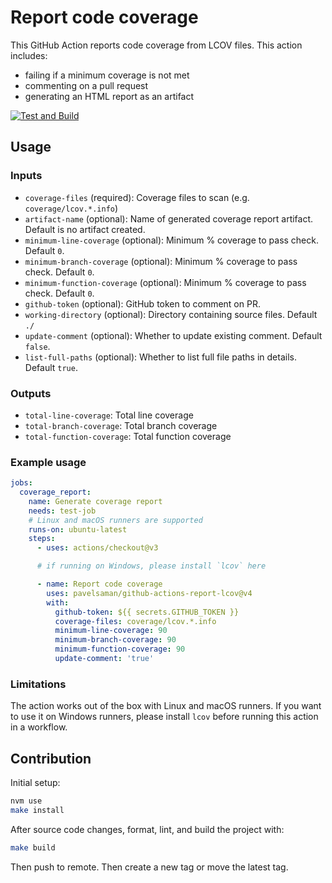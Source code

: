 # Report code coverage

This GitHub Action reports code coverage from LCOV files. This action includes:

- failing if a minimum coverage is not met
- commenting on a pull request
- generating an HTML report as an artifact

[![Test and Build](https://github.com/sli-do/action-report-lcov/actions/workflows/test-and-build.yml/badge.svg?branch=main)](https://github.com/sli-do/action-report-lcov/actions/workflows/test-and-build.yml)

## Usage

### Inputs

- `coverage-files` (required): Coverage files to scan (e.g. `coverage/lcov.*.info`)
- `artifact-name` (optional): Name of generated coverage report artifact. Default is no artifact created.
- `minimum-line-coverage` (optional): Minimum % coverage to pass check. Default `0`.
- `minimum-branch-coverage` (optional): Minimum % coverage to pass check. Default `0`.
- `minimum-function-coverage` (optional): Minimum % coverage to pass check. Default `0`.
- `github-token` (optional): GitHub token to comment on PR.
- `working-directory` (optional): Directory containing source files. Default `./`
- `update-comment` (optional): Whether to update existing comment. Default `false`.
- `list-full-paths` (optional): Whether to list full file paths in details. Default `true`.

### Outputs

- `total-line-coverage`: Total line coverage
- `total-branch-coverage`: Total branch coverage
- `total-function-coverage`: Total function coverage

### Example usage

```yaml
jobs:
  coverage_report:
    name: Generate coverage report
    needs: test-job
    # Linux and macOS runners are supported
    runs-on: ubuntu-latest
    steps:
      - uses: actions/checkout@v3

      # if running on Windows, please install `lcov` here

      - name: Report code coverage
        uses: pavelsaman/github-actions-report-lcov@v4
        with:
          github-token: ${{ secrets.GITHUB_TOKEN }}
          coverage-files: coverage/lcov.*.info
          minimum-line-coverage: 90
          minimum-branch-coverage: 90
          minimum-function-coverage: 90
          update-comment: 'true'
```

### Limitations

The action works out of the box with Linux and macOS runners. If you want to use it on Windows runners, please install `lcov` before running this action in a workflow.

## Contribution

Initial setup:

```bash
nvm use
make install
```

After source code changes, format, lint, and build the project with:

```bash
make build
```

Then push to remote.
Then create a new tag or move the latest tag.
